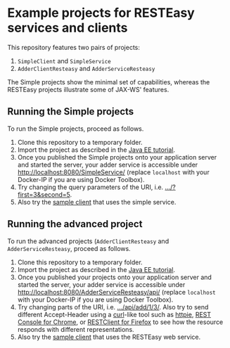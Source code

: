 # Example projects for RESTEasy services and clients

This repository features two pairs of projects:

1. `SimpleClient` and `SimpleService`
1. `AdderClientResteasy` and `AdderServiceResteasy`

The Simple projects show the minimal set of capabilities, whereas the RESTEasy projects illustrate some of JAX-WS' features.

## Running the Simple projects
To run the Simple projects, proceed as follows.

1. Clone this repository to a temporary folder.
1. Import the project as described in the [Java EE tutorial](https://wwu-pi.github.io/tutorials/lectures/acse/018_tutorial_sample_app.html#import).
1. Once you published the Simple projects onto your application server and started the server, your adder service is accessible under <a href="http://localhost:8080/SimpleService/">http://localhost:8080/SimpleService/</a> (replace `localhost` with your Docker-IP if you are using Docker Toolbox).
1. Try changing the query parameters of the URI, i.e. <a href="http://localhost:8080/SimpleService/?first=3&second=5">.../?first=3&second=5</a>.
1. Also try the <a href="http://localhost:8080/SimpleClient/index.xhtml">sample client</a> that uses the simple service.

## Running the advanced project
To run the advanced projects (`AdderClientResteasy` and `AdderServiceResteasy`, proceed as follows.

1. Clone this repository to a temporary folder.
1. Import the project as described in the [Java EE tutorial](https://wwu-pi.github.io/tutorials/lectures/acse/018_tutorial_sample_app.html#import).
1. Once you published your projects onto your application server and started the server, your adder service is accessible under <a href="http://localhost:8080/AdderServiceResteasy/api/">http://localhost:8080/AdderServiceResteasy/api/</a>  (replace `localhost` with your Docker-IP if you are using Docker Toolbox).
1. Try changing parts of the URI, i.e. <a href="http://localhost:8080/AdderServiceResteasy/api/add/1/3/">.../api/add/1/3/</a>. Also try to send different Accept-Header using a [curl](http://curl.haxx.se/)-like tool such as [httpie](https://github.com/jkbr/httpie), [REST Console for Chrome](https://chrome.google.com/webstore/detail/rest-console/cokgbflfommojglbmbpenpphppikmonn), or [RESTClient for Firefox](https://addons.mozilla.org/firefox/addon/restclient/) to see how the resource responds with different representations.
1. Also try the <a href="http://localhost:8080/AdderClientResteasy/index.xhtml">sample client</a> that uses the RESTEasy web service.
